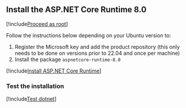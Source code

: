 ﻿<a name="install-aspnet-core" />

## Install the ASP.NET Core Runtime 8.0

[!include[Proceed as root](../su.md)]

Follow the instructions below depending on your Ubuntu version to:

1. Register the Microsoft key and add the product repository (this only needs to be done on versions prior to 22.04 and once per machine)
1. Install the package `aspnetcore-runtime-8.0`

[!include[Install ASP.NET Core Runtime](../../../../../includes/linux/ubuntu/install-aspnetcore-80.md)]

### Test the installation

[!include[Test dotnet](../test-dotnet-80.md)]
